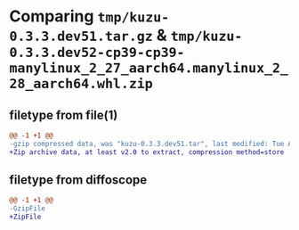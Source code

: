 # Comparing `tmp/kuzu-0.3.3.dev51.tar.gz` & `tmp/kuzu-0.3.3.dev52-cp39-cp39-manylinux_2_27_aarch64.manylinux_2_28_aarch64.whl.zip`

## filetype from file(1)

```diff
@@ -1 +1 @@
-gzip compressed data, was "kuzu-0.3.3.dev51.tar", last modified: Tue Apr 30 08:04:43 2024, max compression
+Zip archive data, at least v2.0 to extract, compression method=store
```

## filetype from diffoscope

```diff
@@ -1 +1 @@
-GzipFile
+ZipFile
```

